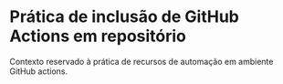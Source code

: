 # Prática de inclusão de GitHub Actions em repositório

Contexto reservado à prática de recursos de automação em ambiente GitHub actions.

